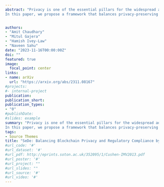```yaml
---
abstract: "Privacy is one of the essential pillars for the widespread adoption of blockchains, but public blockchains are transparent by nature. Modern analytics techniques can easily subdue the pseudonymity feature of a blockchain user. Some applications have been able to provide practical privacy protections using privacy-preserving cryptography techniques. However, malicious actors have abused them illicitly, discouraging honest actors from using privacy-preserving applications as mixing user interactions and funds with anonymous bad actors, causing compliance and regulatory concerns.
In this paper, we propose a framework that balances privacy-preserving features by establishing a regulatory and compliant framework called Selective De-Anonymization (SeDe). The adoption of this framework allows privacy-preserving applications on blockchains to de-anonymize illicit transactions by recursive traversal of subgraphs of linked transactions. Our technique achieves this without leaving de-anonymization decisions or control in the hands of a single entity but distributing it among multiple entities while holding them accountable for their respective actions. To instantiate, our framework uses threshold encryption schemes and Zero-Knowledge Proofs (ZKPs)."

 
authors:
- "Amit Chaudhary"
- "Mitul Gajera"
- "Hamish Ivey-Law"
- "Naveen Sahu"
date: "2023-11-16T00:00:00Z"
doi: ""
featured: true
image:
  focal_point: center
links:
- name: arXiv
  url: "https://arxiv.org/abs/2311.08167"
#projects:
#- internal-project
publication: 
publication_short:
publication_types:
- "0"
#publishDate: 
#slides: example
summary: "Privacy is one of the essential pillars for the widespread adoption of blockchains, but public blockchains are transparent by nature. Modern analytics techniques can easily subdue the pseudonymity feature of a blockchain user. Some applications have been able to provide practical privacy protections using privacy-preserving cryptography techniques. However, malicious actors have abused them illicitly, discouraging honest actors from using privacy-preserving applications as mixing user interactions and funds with anonymous bad actors, causing compliance and regulatory concerns.
In this paper, we propose a framework that balances privacy-preserving features by establishing a regulatory and compliant framework called Selective De-Anonymization (SeDe). The adoption of this framework allows privacy-preserving applications on blockchains to de-anonymize illicit transactions by recursive traversal of subgraphs of linked transactions. Our technique achieves this without leaving de-anonymization decisions or control in the hands of a single entity but distributing it among multiple entities while holding them accountable for their respective actions. To instantiate, our framework uses threshold encryption schemes and Zero-Knowledge Proofs (ZKPs)."
tags:
- Source Themes
title: "SeDe: Balancing Blockchain Privacy and Regulatory Compliance by Selective De-Anonymization"
#url_code: '#'
#url_dataset: '#'
#url_pdf: http://eprints.soton.ac.uk/352095/1/Cushen-IMV2013.pdf
#url_poster: '#'
#url_project: ""
#url_slides: ""
#url_source: '#'
#url_video: '#'
---
```


